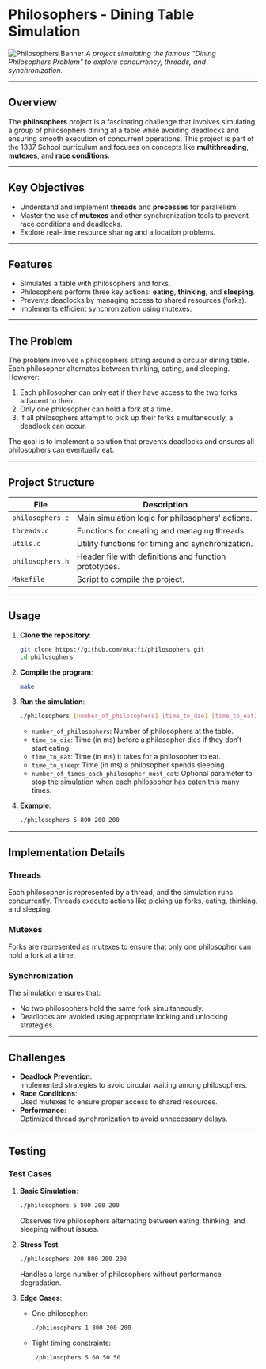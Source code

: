 
# Philosophers - Dining Table Simulation  
![Philosophers Banner](https://github.com/user-attachments/assets/56960126-b10c-414d-818b-3422e5fbb609)
*A project simulating the famous "Dining Philosophers Problem" to explore concurrency, threads, and synchronization.*  

---

## Overview  

The **philosophers** project is a fascinating challenge that involves simulating a group of philosophers dining at a table while avoiding deadlocks and ensuring smooth execution of concurrent operations. This project is part of the 1337 School curriculum and focuses on concepts like **multithreading**, **mutexes**, and **race conditions**.  

---

## Key Objectives  

- Understand and implement **threads** and **processes** for parallelism.  
- Master the use of **mutexes** and other synchronization tools to prevent race conditions and deadlocks.  
- Explore real-time resource sharing and allocation problems.  

---

## Features  

- Simulates a table with philosophers and forks.  
- Philosophers perform three key actions: **eating**, **thinking**, and **sleeping**.  
- Prevents deadlocks by managing access to shared resources (forks).  
- Implements efficient synchronization using mutexes.  

---

## The Problem  

The problem involves `n` philosophers sitting around a circular dining table. Each philosopher alternates between thinking, eating, and sleeping. However:  

1. Each philosopher can only eat if they have access to the two forks adjacent to them.  
2. Only one philosopher can hold a fork at a time.  
3. If all philosophers attempt to pick up their forks simultaneously, a deadlock can occur.  

The goal is to implement a solution that prevents deadlocks and ensures all philosophers can eventually eat.  

---

## Project Structure  

| File                    | Description                                      |  
|-------------------------|--------------------------------------------------|  
| `philosophers.c`        | Main simulation logic for philosophers' actions. |  
| `threads.c`             | Functions for creating and managing threads.     |  
| `utils.c`               | Utility functions for timing and synchronization.|  
| `philosophers.h`        | Header file with definitions and function prototypes. |  
| `Makefile`              | Script to compile the project.                   |  

---

## Usage  

1. **Clone the repository**:  
   ```bash  
   git clone https://github.com/mkatfi/philosophers.git  
   cd philosophers  
   ```  

2. **Compile the program**:  
   ```bash  
   make  
   ```  

3. **Run the simulation**:  
   ```bash  
   ./philosophers [number_of_philosophers] [time_to_die] [time_to_eat] [time_to_sleep] [number_of_times_each_philosopher_must_eat (optional)]  
   ```  

   - `number_of_philosophers`: Number of philosophers at the table.  
   - `time_to_die`: Time (in ms) before a philosopher dies if they don’t start eating.  
   - `time_to_eat`: Time (in ms) it takes for a philosopher to eat.  
   - `time_to_sleep`: Time (in ms) a philosopher spends sleeping.  
   - `number_of_times_each_philosopher_must_eat`: Optional parameter to stop the simulation when each philosopher has eaten this many times.  

4. **Example**:  
   ```bash  
   ./philosophers 5 800 200 200  
   ```  

---

## Implementation Details  

### Threads  

Each philosopher is represented by a thread, and the simulation runs concurrently. Threads execute actions like picking up forks, eating, thinking, and sleeping.  

### Mutexes  

Forks are represented as mutexes to ensure that only one philosopher can hold a fork at a time.  

### Synchronization  

The simulation ensures that:  
- No two philosophers hold the same fork simultaneously.  
- Deadlocks are avoided using appropriate locking and unlocking strategies.  

---

## Challenges  

- **Deadlock Prevention**:  
  Implemented strategies to avoid circular waiting among philosophers.  
- **Race Conditions**:  
  Used mutexes to ensure proper access to shared resources.  
- **Performance**:  
  Optimized thread synchronization to avoid unnecessary delays.  

---

## Testing  

### Test Cases  

1. **Basic Simulation**:  
   ```bash  
   ./philosophers 5 800 200 200  
   ```  
   Observes five philosophers alternating between eating, thinking, and sleeping without issues.  

2. **Stress Test**:  
   ```bash  
   ./philosophers 200 800 200 200  
   ```  
   Handles a large number of philosophers without performance degradation.  

3. **Edge Cases**:  
   - One philosopher:  
     ```bash  
     ./philosophers 1 800 200 200  
     ```  
   - Tight timing constraints:  
     ```bash  
     ./philosophers 5 60 50 50  
     ```  
